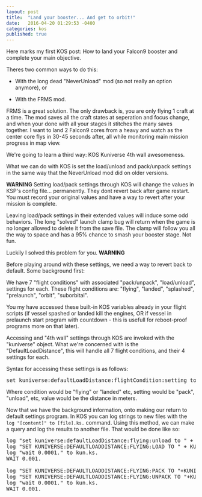 ```yaml
---
layout: post
title:  "Land your booster... And get to orbit!"
date:   2016-04-20 01:29:53 -0400
categories: kos
published: true
---
```

Here marks my first KOS post: How to land your Falcon9 booster and complete your
main objective.

Theres two common ways to do this:
- With the long dead "NeverUnload" mod (so not really an option anymore), or
+ With the FRMS mod.

FRMS is a great solution. The only drawback is, you are only flying 1 craft at a
time. The mod saves all the craft states at seperation and focus change, and
when your done with all your stages it stitches the many saves together. I want
to land 2 Falcon9 cores from a heavy and watch as the center core flys in 30-45
seconds after, all while monitoring main mission progress in map view.

We're going to learn a third way:
KOS Kuniverse 4th wall awesomeness.

What we can do with KOS is set the load/unload and pack/unpack settings in the
same way that the NeverUnload mod did on older versions.

**WARNING**
Setting load/pack settings through KOS will change the values in KSP's config
file... permanently. They dont revert back after game restart. You must record
your original values and have a way to revert after your mission is complete.

Leaving load/pack settings in their extended values will induce some odd
behaviors. The long "solved" launch clamp bug will return when the game is no
longer allowed to delete it from the save file. The clamp will follow you all
the way to space and has a 95% chance to smash your booster stage. Not fun.

Luckily I solved this problem for you.
**WARNING**

Before playing around with these settings, we need a way to revert back to
default. Some background first:

We have 7 "flight conditions" with associated "pack/unpack", "load/unload",
settings for each. These flight conditions are: "flying", "landed", "splashed",
"prelaunch", "orbit", "suborbital".

You my have accessed these built-in KOS variables already in your flight scripts
(if vessel spashed or landed kill the engines, OR if vessel in prelaunch start
  program with countdown - this is usefull for reboot-proof programs more on that
  later).

Accessing and "4th wall" settings through KOS are invoked with the "kuniverse"
object. What we're concerned with is the "DefaultLoadDistance", this will handle
all 7 flight conditions, and their 4 settings for each.

Syntax for accessing these settings is as follows:

<pre>
set kuniverse:defaultLoadDistance:flightCondition:setting to value.
</pre>

Where condition would be "flying" or "landed" etc, setting would be "pack",
"unload", etc, value would be the distance in meters.

Now that we have the background information, onto making our return to default
settings program. In KOS you can log strings to new files with the
<code>log "[content]" to [file].ks.</code> command. Using this method, we can make a
query and log the results to another file. That would be done like so:

<pre>
log "set kuniverse:defaultLoadDistance:flying:unload to " + kuniverse:defaultLoadDistance:flying:unload + "." to kun.ks.
log "SET KUNIVERSE:DEFAULTLOADDISTANCE:FLYING:LOAD TO " + KUNIVERSE:DEFAULTLOADDISTANCE:FLYING:LOAD + "." to kun.ks.
log "wait 0.0001." to kun.ks.
WAIT 0.001.

log "SET KUNIVERSE:DEFAULTLOADDISTANCE:FLYING:PACK TO "+KUNIVERSE:DEFAULTLOADDISTANCE:FLYING:PACK+"." to kun.ks.
log "SET KUNIVERSE:DEFAULTLOADDISTANCE:FLYING:UNPACK TO "+KUNIVERSE:DEFAULTLOADDISTANCE:FLYING:UNPACK+"." to kun.ks.
log "wait 0.0001." to kun.ks.
WAIT 0.001.
</pre>
